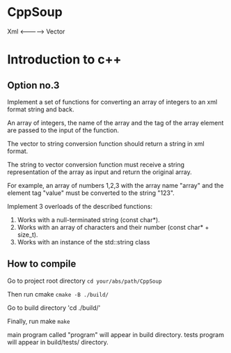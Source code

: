 # CppSoup
Xml <-----> Vector

# Introduction to c++

## Option no.3

Implement a set of functions for converting an array of integers to an xml format string and back.

An array of integers, the name of the array and the tag of the array element are passed to the input of the function. 

The vector to string conversion function should return a string in xml format.

The string to vector conversion function must receive a string representation of the array as input and
return the original array.

For example, an array of numbers 1,2,3 with the array name "array" and the element tag "value" must
be converted to the string "<array><value>1</value><value>2</value><value>3</value></array>".

Implement 3 overloads of the described functions:
1. Works with a null-terminated string (const char*).
2. Works with an array of characters and their number (const char* + size_t).
3. Works with an instance of the std::string class

## How to compile

Go to project root directory
`cd your/abs/path/CppSoup`

Then run cmake
`cmake -B ./build/`

Go to build directory
'cd ./build/'

Finally, run make
`make`

main program called "program" will appear in build directory.
tests program will appear in build/tests/ directory.

